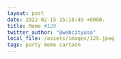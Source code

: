 ```yaml
---
layout: post
date: 2022-02-15 15:18:49 +0000.
title: Meme #129
twitter_author: "@webcityusa"
local_file: /assets/images/129.jpeg
tags: party meme cartoon
---
```

